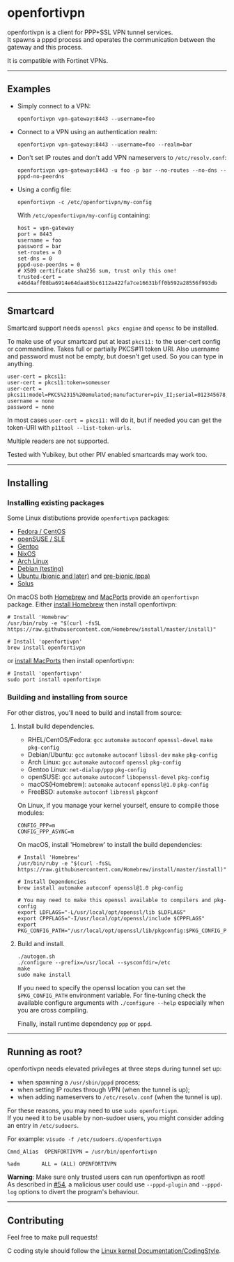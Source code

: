openfortivpn
============

openfortivpn is a client for PPP+SSL VPN tunnel services.  
It spawns a pppd process and operates the communication between the gateway and 
this process.

It is compatible with Fortinet VPNs.


--------
Examples
--------

* Simply connect to a VPN:
  ```
  openfortivpn vpn-gateway:8443 --username=foo
  ```

* Connect to a VPN using an authentication realm:
  ```
  openfortivpn vpn-gateway:8443 --username=foo --realm=bar
  ```

* Don't set IP routes and don't add VPN nameservers to `/etc/resolv.conf`:
  ```
  openfortivpn vpn-gateway:8443 -u foo -p bar --no-routes --no-dns --pppd-no-peerdns
  ```
* Using a config file:
  ```
  openfortivpn -c /etc/openfortivpn/my-config
  ```

  With `/etc/openfortivpn/my-config` containing:
  ```
  host = vpn-gateway
  port = 8443
  username = foo
  password = bar
  set-routes = 0
  set-dns = 0
  pppd-use-peerdns = 0
  # X509 certificate sha256 sum, trust only this one!
  trusted-cert = e46d4aff08ba6914e64daa85bc6112a422fa7ce16631bff0b592a28556f993db
  ```


---------
Smartcard
---------

Smartcard support needs `openssl pkcs engine` and `opensc` to be installed.

To make use of your smartcard put at least `pkcs11:` to the user-cert config or commandline.
Takes full or partially PKCS#11 token URI. Also username and password must not be empty, but 
doesn't get used. So you can type in anything.

```
user-cert = pkcs11:
user-cert = pkcs11:token=someuser
user-cert = pkcs11:model=PKCS%2315%20emulated;manufacturer=piv_II;serial=012345678;token=someuser
username = none
password = none
```

In most cases `user-cert = pkcs11:` will do it, but if needed you can get the token-URI
with `p11tool --list-token-urls`.

Multiple readers are not supported.

Tested with Yubikey, but other PIV enabled smartcards may work too.


----------
Installing
----------

### Installing existing packages

Some Linux distibutions provide `openfortivpn` packages:
* [Fedora / CentOS](https://apps.fedoraproject.org/packages/openfortivpn)
* [openSUSE / SLE](https://software.opensuse.org/package/openfortivpn)
* [Gentoo](https://packages.gentoo.org/packages/net-vpn/openfortivpn)
* [NixOS](https://github.com/NixOS/nixpkgs/tree/master/pkgs/tools/networking/openfortivpn)
* [Arch Linux](https://aur.archlinux.org/packages/openfortivpn)
* [Debian (testing)](https://packages.debian.org/buster/openfortivpn)
* [Ubuntu (bionic and later)](https://packages.ubuntu.com/search?keywords=openfortivpn) and [pre-bionic (ppa)](https://launchpad.net/~ar-lex/+archive/ubuntu/fortisslvpn)
* [Solus](https://packages.solus-project.com/unstable/o/openfortivpn/)

On macOS both [Homebrew](http://brewformulas.org/Openfortivpn) and
[MacPorts](https://www.macports.org/ports.php?by=name&substr=openfortivpn)
provide an `openfortivpn` package.
Either [install Homebrew](https://brew.sh/) then install openfortivpn:
```shell
# Install 'Homebrew'
/usr/bin/ruby -e "$(curl -fsSL https://raw.githubusercontent.com/Homebrew/install/master/install)"

# Install 'openfortivpn'
brew install openfortivpn
```

or [install MacPorts](https://www.macports.org/install.php) then install openfortivpn:
```shell
# Install 'openfortivpn'
sudo port install openfortivpn
```

### Building and installing from source

For other distros, you'll need to build and install from source:

1.  Install build dependencies.

    * RHEL/CentOS/Fedora: `gcc` `automake` `autoconf` `openssl-devel` `make` `pkg-config`
    * Debian/Ubuntu: `gcc` `automake` `autoconf` `libssl-dev` `make` `pkg-config`
    * Arch Linux: `gcc` `automake` `autoconf` `openssl` `pkg-config`
    * Gentoo Linux: `net-dialup/ppp` `pkg-config`
    * openSUSE: `gcc` `automake` `autoconf` `libopenssl-devel` `pkg-config`
    * macOS(Homebrew): `automake` `autoconf` `openssl@1.0` `pkg-config`
    * FreeBSD: `automake` `autoconf` `libressl` `pkgconf`

    On Linux, if you manage your kernel yourself, ensure to compile those modules:
    ```
    CONFIG_PPP=m
    CONFIG_PPP_ASYNC=m
    ```

    On macOS, install 'Homebrew' to install the build dependencies:
    ```shell
    # Install 'Homebrew'
    /usr/bin/ruby -e "$(curl -fsSL https://raw.githubusercontent.com/Homebrew/install/master/install)"

    # Install Dependencies
    brew install automake autoconf openssl@1.0 pkg-config

    # You may need to make this openssl available to compilers and pkg-config
    export LDFLAGS="-L/usr/local/opt/openssl/lib $LDFLAGS"
    export CPPFLAGS="-I/usr/local/opt/openssl/include $CPPFLAGS"
    export PKG_CONFIG_PATH="/usr/local/opt/openssl/lib/pkgconfig:$PKG_CONFIG_PATH"
    ```

2.  Build and install.

    ```shell
    ./autogen.sh
    ./configure --prefix=/usr/local --sysconfdir=/etc
    make
    sudo make install
    ```

    If you need to specify the openssl location you can set the `$PKG_CONFIG_PATH`
    environment variable. For fine-tuning check the available configure arguments 
    with `./configure --help` especially when you are cross compiling.

    Finally, install runtime dependency `ppp` or `pppd`.

----------------
Running as root?
----------------

openfortivpn needs elevated privileges at three steps during tunnel set up:

* when spawning a `/usr/sbin/pppd` process;
* when setting IP routes through VPN (when the tunnel is up);
* when adding nameservers to `/etc/resolv.conf` (when the tunnel is up).

For these reasons, you may need to use `sudo openfortivpn`.  
If you need it to be usable by non-sudoer users, you might consider adding an 
entry in `/etc/sudoers`.

For example:
`visudo -f /etc/sudoers.d/openfortivpn`
```
Cmnd_Alias  OPENFORTIVPN = /usr/bin/openfortivpn

%adm       ALL = (ALL) OPENFORTIVPN
```

**Warning**: Make sure only trusted users can run openfortivpn as root!  
As described in [#54](https://github.com/adrienverge/openfortivpn/issues/54), 
a malicious user could use `--pppd-plugin` and `--pppd-log` options to divert 
the program's behaviour.


------------
Contributing
------------

Feel free to make pull requests!

C coding style should follow the 
[Linux kernel Documentation/CodingStyle](http://git.kernel.org/cgit/linux/kernel/git/torvalds/linux.git/tree/Documentation/process/coding-style.rst?id=refs/heads/master).

